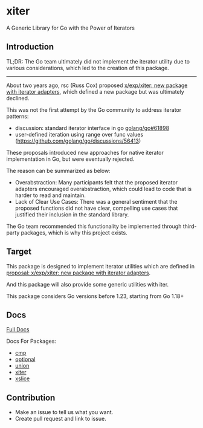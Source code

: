# xiter
A Generic Library for Go with the Power of Iterators

## Introduction

TL;DR:
The Go team ultimately did not implement the iterator utility due to various considerations, which led to the creation of this package.

---- 

About two years ago, rsc (Russ Cox) proposed [x/exp/xiter: new package with iterator adapters](https://github.com/golang/go/issues/61898), which defined a new package but was ultimately declined.

This was not the first attempt by the Go community to address iterator patterns:
- discussion: standard iterator interface in go [golang/go#61898](https://github.com/golang/go/issues/61898)
- user-defined iteration using range over func values (https://github.com/golang/go/discussions/56413)

These proposals introduced new approaches for native iterator implementation in Go, but were eventually rejected.

The reason can be summarized as below:

- Overabstraction: Many participants felt that the proposed iterator adapters encouraged overabstraction, which could lead to code that is harder to read and maintain.
- Lack of Clear Use Cases: There was a general sentiment that the proposed functions did not have clear, compelling use cases that justified their inclusion in the standard library.

The Go team recommended this functionality be implemented through third-party packages, which is why this project exists.

## Target
This package is designed to implement iterator utilities which are defined in [proposal: x/exp/xiter: new package with iterator adapters](https://github.com/golang/go/issues/61898).

And this package will also provide some generic utilities with iter.

This package considers Go versions before 1.23, starting from Go 1.18+

## Docs

[Full Docs](./doc/doc.md)

Docs For Packages:

- [cmp](./pkg/cmp/README.md)
- [optional](./pkg/optional/README.md)
- [union](./pkg/union/README.md)
- [xiter](./pkg/xiter/README.md)
- [xslice](./pkg/xslice/README.md)

## Contribution

- Make an issue to tell us what you want.
- Create pull request and link to issue.

